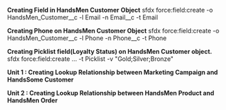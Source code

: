 **Creating Field in HandsMen Customer** **Object**
sfdx force:field:create -o HandsMen_Customer__c -l Email -n Email__c -t Email

**Creating Phone on HandsMen Customer Object**
	sfdx force:field:create -o HandsMen_Customer__c -l Phone -n Phone__c -t Phone
 
**Creating Picklist field(Loyalty Status) on HandsMen Customer object.**
	sfdx force:field:create ... -t Picklist -v "Gold;Silver;Bronze"

**Unit 1 : Creating Lookup Relationship between Marketing Campaign and HandsSome Customer**

**Unit 2 : Creating Lookup Relationship between HandsMen Product and HandsMen Order**

